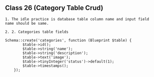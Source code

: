 ## **Class 26 (Category Table Crud)**

    1. The idle practice is database table column name and input field name should be same.

    2. 2. Categories table fields

	Schema::create('categories', function (Blueprint $table) {
            $table->id();
            $table->string('name');
            $table->string('description');
            $table->text('image');
            $table->tinyInteger('status')->default(1);
            $table->timestamps();
        });